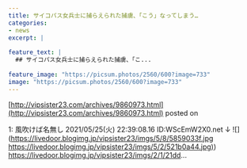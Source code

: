 ```yaml
---
title: サイコパス女兵士に捕らえられた捕虜、「こう」なってしまう…
categories:
- news
excerpt: |
  
feature_text: |
  ## サイコパス女兵士に捕らえられた捕虜、「こ...
  
feature_image: "https://picsum.photos/2560/600?image=733"
image: "https://picsum.photos/2560/600?image=733"
---
```


[http://vipsister23.com/archives/9860973.html](http://vipsister23.com/archives/9860973.html)
posted on 

<!--more-->

1: 風吹けば名無し 2021/05/25(火) 22:39:08.16 ID:WScEmW2X0.net ↓ ![](https://livedoor.blogimg.jp/vipsister23/imgs/5/8/5859033f.jpg [https://livedoor.blogimg.jp/vipsister23/imgs/5/2/521b0a44.jpg)](https://livedoor.blogimg.jp/vipsister23/imgs/5/2/521b0a44.jpg)) https://livedoor.blogimg.jp/vipsister23/imgs/2/1/21dd...
